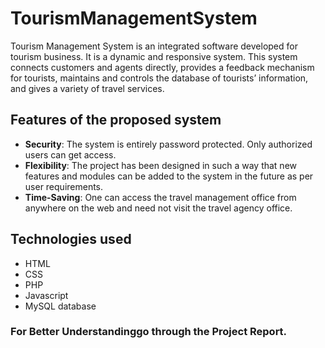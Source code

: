 # TourismManagementSystem
Tourism Management System is an integrated software developed for tourism business. It is a dynamic and responsive system. This system connects customers and agents directly, provides a feedback mechanism for tourists, maintains and controls the database of tourists’ information, and gives a variety of travel services.
<h2>Features of the proposed system</h2>
<ul>
 <li><b>Security</b>: The system is entirely password protected. Only authorized users can get access.</li>
 <li><b>Flexibility</b>: The project has been designed in such a way that new features and modules can be added to the system in the future as per user requirements.</li>
 <li><b>Time-Saving</b>: One can access the travel management office from anywhere on the web and need not visit the travel agency office.</li>
</ul>
<h2>Technologies used</h2>
<ul>

  <li>HTML</li>
  <li>CSS</li>
  <li>PHP</li>
  <li>Javascript</li>
  <li>MySQL database</li>
</ul>
<h3>For Better Understandinggo through the  Project Report.</h3>
  
